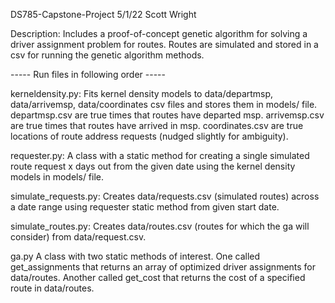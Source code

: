 DS785-Capstone-Project
5/1/22 Scott Wright

Description:
Includes a proof-of-concept genetic algorithm for solving a driver assignment problem for routes.
Routes are simulated and stored in a csv for running the genetic algorithm methods.

----- Run files in following order -----

kerneldensity.py:
Fits kernel density models to data/departmsp, data/arrivemsp, data/coordinates csv files and stores them in models/ file.
departmsp.csv are true times that routes have departed msp.
arrivemsp.csv are true times that routes have arrived in msp.
coordinates.csv are true locations of route address requests (nudged slightly for ambiguity).

requester.py:
A class with a static method for creating a single simulated route request x days out from the given date using the kernel density models in models/ file.

simulate_requests.py:
Creates data/requests.csv (simulated routes) across a date range using requester static method from given start date.

simulate_routes.py:
Creates data/routes.csv (routes for which the ga will consider) from data/request.csv.

ga.py
A class with two static methods of interest.
One called get_assignments that returns an array of optimized driver assignments for data/routes.
Another called get_cost that returns the cost of a specified route in data/routes.